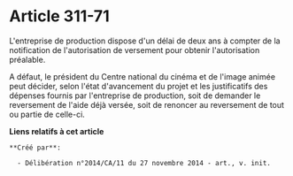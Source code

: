 # Article 311-71

L'entreprise de production dispose d'un délai de deux ans à compter de la notification de l'autorisation de versement pour
obtenir l'autorisation préalable. 

A défaut, le président du Centre national du cinéma et de l'image animée peut décider, selon l'état d'avancement du projet et
les justificatifs des dépenses fournis par l'entreprise de production, soit de demander le reversement de l'aide déjà versée,
soit de renoncer au reversement de tout ou partie de celle-ci.

**Liens relatifs à cet article**

	**Créé par**:

	  - Délibération n°2014/CA/11 du 27 novembre 2014 - art., v. init.
